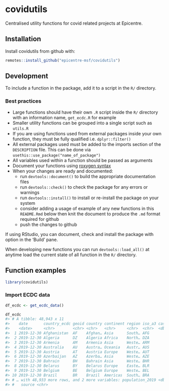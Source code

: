 
<!-- README.md is generated from README.Rmd. Please edit that file -->

# covidutils

<!-- badges: start -->

<!-- badges: end -->

Centralised utility functions for covid related projects at Epicentre.

## Installation

Install covidutils from github with:

``` r
remotes::install_github("epicentre-msf/covidutils")
```

## Development

To include a function in the package, add it to a script in the `R/`
directory.

### Best practices

  - Large functions should have their own `.R` script inside the `R/`
    directory with an information name, `get_ecdc.R` for example
  - Smaller utility functions can be grouped into a single script such
    as `utils.R`
  - If you are using functions used from external packages inside your
    own function, they must be fully qualified i.e. `dplyr::filter()`
  - All external packages used must be added to the imports section of
    the `DESCRIPTION` file. This can be done via
    `usethis::use_package("name_of_package")`
  - All variables used within a function should be passed as arguments
  - Document your functions using [roxygen
    syntax](https://roxygen2.r-lib.org/)
  - When your changes are ready and documented:
      - run `devtools::document()` to build the appropriate
        documentation files
      - run `devtools::check()` to check the package for any errors or
        warnings
      - run `devtools::install()` to install or re-install the package
        on your system
      - consider adding a usage of example of any new functions in this
        `README.Rmd` below then knit the document to produce the `.md`
        format required for github
      - push the changes to github

If using RStudio, you can document, check and install the package with
option in the ‘Build’ pane.

When developing new functions you can run `devtools::load_all()` at
anytime load the current state of all function in the `R/` directory.

## Function examples

``` r
library(covidutils)
```

### Import ECDC data

``` r
df_ecdc <- get_ecdc_data()

df_ecdc
#> # A tibble: 48,943 x 11
#>    date       country_ecdc geoid country continent region iso_a3 cases deaths
#>    <date>     <chr>        <chr> <chr>   <chr>     <chr>  <chr>  <dbl>  <dbl>
#>  1 2019-12-30 Afghanistan  AF    Afghan… Asia      South… AFG        0      0
#>  2 2019-12-30 Algeria      DZ    Algeria Africa    North… DZA        0      0
#>  3 2019-12-30 Armenia      AM    Armenia Asia      Weste… ARM        0      0
#>  4 2019-12-30 Australia    AU    Austra… Oceania   Austr… AUS        0      0
#>  5 2019-12-30 Austria      AT    Austria Europe    Weste… AUT        0      0
#>  6 2019-12-30 Azerbaijan   AZ    Azerba… Asia      Weste… AZE        0      0
#>  7 2019-12-30 Bahrain      BH    Bahrain Asia      Weste… BHR        0      0
#>  8 2019-12-30 Belarus      BY    Belarus Europe    Easte… BLR        0      0
#>  9 2019-12-30 Belgium      BE    Belgium Europe    Weste… BEL        0      0
#> 10 2019-12-30 Brazil       BR    Brazil  Americas  South… BRA        0      0
#> # … with 48,933 more rows, and 2 more variables: population_2019 <dbl>,
#> #   source <chr>
```
